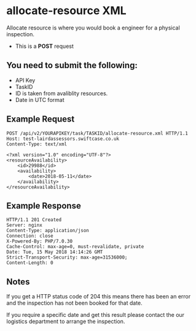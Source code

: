 # allocate-resource XML

Allocate resource is where you would book a engineer for a physical inspection.

*  This is a **POST** request

You need to submit the following:
---

*  API Key
*  TaskID
*  ID is taken from avaliblity resources.
*  Date in UTC format


Example Request
-----

```
POST /api/v2/YOURAPIKEY/task/TASKID/allocate-resource.xml HTTP/1.1
Host: test-lairdassessors.swiftcase.co.uk
Content-Type: text/xml

<?xml version="1.0" encoding="UTF-8"?>
<resourceAvailability>
    <id>29988</id>
    <availability>
        <date>2018-05-11</date>
    </availability>
</resourceAvailability>
```


Example Response
-----


```
HTTP/1.1 201 Created
Server: nginx
Content-Type: application/json
Connection: close
X-Powered-By: PHP/7.0.30
Cache-Control: max-age=0, must-revalidate, private
Date: Tue, 15 May 2018 14:14:26 GMT
Strict-Transport-Security: max-age=31536000;
Content-Length: 0
```

Notes
----

If you get a HTTP status code of 204 this means there has been an error and the inspection has not been booked for that date.

If you require a specific date and get this result please contact the our logistics department to arrange the inspection.
